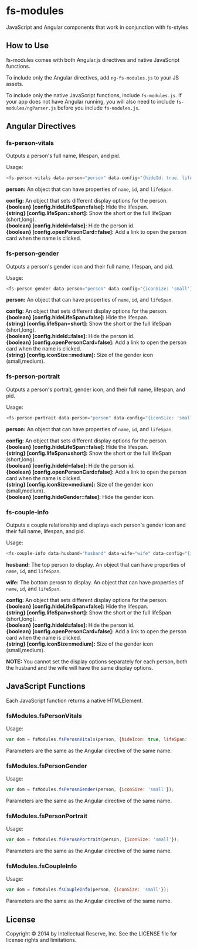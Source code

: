 fs-modules
=============

JavaScript and Angular components that work in conjunction with fs-styles

## How to Use

fs-modules comes with both Angular.js directives and native JavaScript functions. 

To include only the Angular directives, add `ng-fs-modules.js` to your JS assets. 

To include only the native JavaScript functions, include `fs-modules.js`. If your app does not have Angular running, you will also need to include `fs-modules/ngParser.js` before you include `fs-modules.js`.

## Angular Directives

### fs-person-vitals

Outputs a person's full name, lifespan, and pid.
  
Usage:
```javascript
<fs-person-vitals data-person="person" data-config="{hideId: true, lifeSpan: 'long'}"></fs-person-vitals>
```

**person:** An object that can have properties of `name`, `id`, and `lifeSpan`.

**config:** An object that sets different display options for the person.  
**{boolean} [config.hideLifeSpan=false]:** Hide the lifespan.  
**{string} [config.lifeSpan=short]:** Show the short or the full lifeSpan (short,long).  
**{boolean} [config.hideId=false]:** Hide the person id.  
**{boolean} [config.openPersonCard=false]:** Add a link to open the person card when the name is clicked.

### fs-person-gender

Outputs a person's gender icon and their full name, lifespan, and pid.
  
Usage:
```javascript
<fs-person-gender data-person="person" data-config="{iconSize: 'small'}"></fs-person-gender>
```

**person:** An object that can have properties of `name`, `id`, and `lifeSpan`.

**config:** An object that sets different display options for the person.  
**{boolean} [config.hideLifeSpan=false]:** Hide the lifespan.  
**{string} [config.lifeSpan=short]:** Show the short or the full lifeSpan (short,long).  
**{boolean} [config.hideId=false]:** Hide the person id.  
**{boolean} [config.openPersonCard=false]:** Add a link to open the person card when the name is clicked.  
**{string} [config.iconSize=medium]:** Size of the gender icon (small,medium).  

### fs-person-portrait

Outputs a person's portrait, gender icon, and their full name, lifespan, and pid.
  
Usage:
```javascript
<fs-person-portrait data-person="person" data-config="{iconSize: 'small'}"></fs-person-portrait>
```

**person:** An object that can have properties of `name`, `id`, and `lifeSpan`.

**config:** An object that sets different display options for the person.  
**{boolean} [config.hideLifeSpan=false]:** Hide the lifespan.  
**{string} [config.lifeSpan=short]:** Show the short or the full lifeSpan (short,long).  
**{boolean} [config.hideId=false]:** Hide the person id.  
**{boolean} [config.openPersonCard=false]:** Add a link to open the person card when the name is clicked.  
**{string} [config.iconSize=medium]:** Size of the gender icon (small,medium).   
**{boolean} [config.hideGender=false]:** Hide the gender icon. 

### fs-couple-info

Outputs a couple relationship and displays each person's gender icon and their full name, lifespan, and pid.
  
Usage:
```javascript
<fs-couple-info data-husband="husband" data-wife="wife" data-config="{iconSize: 'small'}"></fs-couple-info>
```

**husband:** The top person to display. An object that can have properties of `name`, `id`, and `lifeSpan`.

**wife:** The bottom perosn to display. An object that can have properties of `name`, `id`, and `lifeSpan`.

**config:** An object that sets different display options for the person.  
**{boolean} [config.hideLifeSpan=false]:** Hide the lifespan.  
**{string} [config.lifeSpan=short]:** Show the short or the full lifeSpan (short,long).  
**{boolean} [config.hideId=false]:** Hide the person id.  
**{boolean} [config.openPersonCard=false]:** Add a link to open the person card when the name is clicked.  
**{string} [config.iconSize=medium]:** Size of the gender icon (small,medium).  

**NOTE:** You cannot set the display options separately for each person, both the husband and the wife will have the same display options.

## JavaScript Functions

Each JavaScript function returns a native HTMLElement.

### fsModules.fsPersonVitals

Usage:
```javascript
var dom = fsModules.fsPerosnVitals(person, {hideIcon: true, lifeSpan: 'long'});
```

Parameters are the same as the Angular directive of the same name.

### fsModules.fsPersonGender

Usage:
```javascript
var dom = fsModules.fsPerosnGender(person, {iconSize: 'small'});
```

Parameters are the same as the Angular directive of the same name.

### fsModules.fsPersonPortrait

Usage:
```javascript
var dom = fsModules.fsPerosnPortrait(person, {iconSize: 'small'});
```

Parameters are the same as the Angular directive of the same name.

### fsModules.fsCoupleInfo

Usage:
```javascript
var dom = fsModules.fsCoupleInfo(person, {iconSize: 'small'});
```

Parameters are the same as the Angular directive of the same name.

## License
Copyright © 2014 by Intellectual Reserve, Inc. See the LICENSE file for license rights and limitations.
